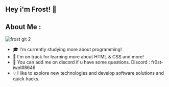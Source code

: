 ## Hey i'm Frost! 👋

## About Me :

![frost git 2](https://user-images.githubusercontent.com/119555371/204977553-d128f2a3-5711-448f-b1b1-1120a45018f1.gif)

* 🎓  I'm currently studying more about programming!
* 🌱  I'm on track for learning more about HTML & CSS and more!
* 💎  You can add me on discord if u have some questions. Discord : fr0st-iwnl#8646
* 💡  I like to explore new technologies and develop software solutions and quick hacks.

